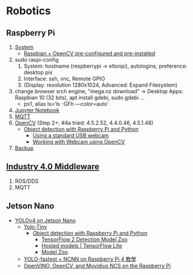 # Robotics

## Raspberry Pi

1. [System](https://www.raspberrypi.org/software/)
   * [Raspbian + OpenCV pre-configured and pre-installed](https://www.pyimagesearch.com/2016/11/21/raspbian-opencv-pre-configured-and-pre-installed/)
2. sudo raspi-config
   1. System: hostname (respberrypi -> eltonpi), autologins, preference: desktop pix
   2. Interface: ssh, vnc, Remote GPIO
   3. (Display: resolution 1280x1024, Advanced: Expand Filesystem)
3. change browser srch engine,
"mega.nz download” → Desktop Apps: Raspbian 10 (32 bits), apt install gdebi, sudo gdebi …
   * ps1, alias ls=‘ls -GFh —color=auto’
4. [Jupyter Notebook](https://www.instructables.com/Jupyter-Notebook-on-Raspberry-Pi/)
5. [MQTT](https://blog.gtwang.org/iot/raspberry-pi/raspberry-pi-mosquitto-mqtt-broker-iot-integration/)
6. [OpenCV](https://www.pyimagesearch.com/2019/09/16/install-opencv-4-on-raspberry-pi-4-and-raspbian-buster/) (Step 2+; #4a tried: 4.5.2.52, 4.4.0.46, 4.5.1.48)
   * [Object detection with Raspberry Pi and Python](https://medium.datadriveninvestor.com/object-detection-with-raspberry-pi-and-python-bc6b3a1d4972)
     * [Using a standard USB webcam](https://www.raspberrypi.org/documentation/usage/webcams/)
     * [Working with Webcam using OpenCV](https://subscription.packtpub.com/book/hardware_and_creative/9781785285066/7/ch07lvl1sec41/working-with-webcam-using-opencv)
7. [Backup](https://www.raspberrypi.org/documentation/linux/filesystem/backup.md)

## [Industry 4.0 Middleware](https://mediatum.ub.tum.de/doc/1470362/1470362.pdf)

1. ROS/DDS
2. MQTT

## Jetson Nano

* [YOLOv4 on Jetson Nano](https://jkjung-avt.github.io/yolov4/)
  * [Yolo-Tiny](https://www.pyimagesearch.com/2020/01/27/yolo-and-tiny-yolo-object-detection-on-the-raspberry-pi-and-movidius-ncs/)
    * [Object detection with Raspberry Pi and Python](https://medium.datadriveninvestor.com/object-detection-with-raspberry-pi-and-python-bc6b3a1d4972)
      * [TensorFlow 2 Detection Model Zoo](https://github.com/tensorflow/models/blob/master/research/object_detection/g3doc/tf2_detection_zoo.md) 
      * [Hosted models | TensorFlow Lite](https://www.tensorflow.org/lite/guide/hosted_models)
      * [Model Zoo](https://modelzoo.co/)
   * [YOLO-fastest + NCNN on Raspberry Pi 4 教學](https://medium.com/ching-i/yolo-fastest-ncnn-on-raspberry-pi-4-f44143b44e45)
   * [OpenVINO, OpenCV, and Movidius NCS on the Raspberry Pi](https://www.pyimagesearch.com/2019/04/08/openvino-opencv-and-movidius-ncs-on-the-raspberry-pi/)

